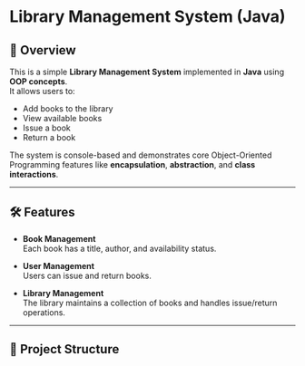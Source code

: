 # Library Management System (Java)

## 📖 Overview
This is a simple **Library Management System** implemented in **Java** using **OOP concepts**.  
It allows users to:
- Add books to the library
- View available books
- Issue a book
- Return a book

The system is console-based and demonstrates core Object-Oriented Programming features like **encapsulation**, **abstraction**, and **class interactions**.

---

## 🛠️ Features
- **Book Management**  
  Each book has a title, author, and availability status.  

- **User Management**  
  Users can issue and return books.  

- **Library Management**  
  The library maintains a collection of books and handles issue/return operations.  

---

## 📂 Project Structure
